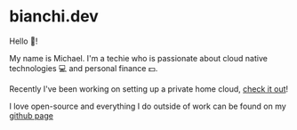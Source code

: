 # bianchi.dev

Hello :wave:!

My name is Michael. I'm a techie who is passionate about cloud native technologies :computer: and personal finance :dollar:.

Recently I've been working on setting up a private home cloud, [check it out](private_cloud/index.md)!

I love open-source and everything I do outside of work can be found on my [github page](https://github.com/michaeldbianchi)
